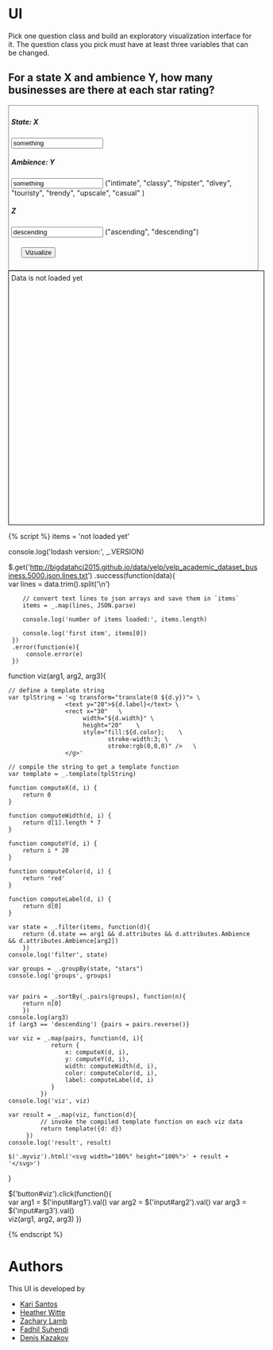 # UI

Pick one question class and build an exploratory visualization interface for it.
The question class you pick must have at least three variables that can be changed.

## For a state X and ambience Y, how many businesses are there at each star rating?

<div style="border:1px grey solid; padding:5px;">
    <div><h5>State: X</h5>
        <input id="arg1" type="text" value="something"/>
    </div>
    <div><h5>Ambience: Y</h5>
        <input id="arg2" type="text" value="something"/> ("intimate", "classy", "hipster", "divey", "touristy", "trendy", "upscale", "casual" )
    </div>
    <div><h5>Z</h5>
        <input id="arg3" type="text" value="descending"/> ("ascending", "descending")
    </div>    
    <div style="margin:20px;">
        <button id="viz">Vizualize</button>
    </div>
</div>

<div class="myviz" style="width:100%; height:500px; border: 1px black solid; padding: 5px;">
Data is not loaded yet
</div>

{% script %}
items = 'not loaded yet'

console.log('lodash version:', _.VERSION)

$.get('http://bigdatahci2015.github.io/data/yelp/yelp_academic_dataset_business.5000.json.lines.txt')
    .success(function(data){        
        var lines = data.trim().split('\n')

        // convert text lines to json arrays and save them in `items`
        items = _.map(lines, JSON.parse)

        console.log('number of items loaded:', items.length)

        console.log('first item', items[0])
     })
     .error(function(e){
         console.error(e)
     })

function viz(arg1, arg2, arg3){    

    // define a template string
    var tplString = '<g transform="translate(0 ${d.y})"> \
                    <text y="20">${d.label}</text> \
                    <rect x="30"   \
                         width="${d.width}" \
                         height="20"    \
                         style="fill:${d.color};    \
                                stroke-width:3; \
                                stroke:rgb(0,0,0)" />   \
                    </g>'

    // compile the string to get a template function
    var template = _.template(tplString)

    function computeX(d, i) {
        return 0
    }

    function computeWidth(d, i) {        
        return d[1].length * 7
    }

    function computeY(d, i) {
        return i * 20
    }

    function computeColor(d, i) {
        return 'red'
    }

    function computeLabel(d, i) {
        return d[0]
    }

    var state = _.filter(items, function(d){
        return (d.state == arg1 && d.attributes && d.attributes.Ambience && d.attributes.Ambience[arg2])
        })
    console.log('filter', state)

    var groups = _.groupBy(state, "stars")
    console.log('groups', groups)

 
    var pairs = _.sortBy(_.pairs(groups), function(n){
        return n[0]
        })
    console.log(arg3)
    if (arg3 == 'descending') {pairs = pairs.reverse()}

    var viz = _.map(pairs, function(d, i){                
                return {
                    x: computeX(d, i),
                    y: computeY(d, i),
                    width: computeWidth(d, i),
                    color: computeColor(d, i),
                    label: computeLabel(d, i)
                }
             })
    console.log('viz', viz)

    var result = _.map(viz, function(d){
             // invoke the compiled template function on each viz data
             return template({d: d})
         })
    console.log('result', result)

    $('.myviz').html('<svg width="100%" height="100%">' + result + '</svg>')
}

$('button#viz').click(function(){    
    var arg1 = $('input#arg1').val()
    var arg2 = $('input#arg2').val()
    var arg3 = $('input#arg3').val()   
    viz(arg1, arg2, arg3)
})  


{% endscript %}

# Authors

This UI is developed by
* [Kari Santos](https://github.com/karisantos)
* [Heather Witte](https://github.com/hswitte)
* [Zachary Lamb](https://github.com/ZachLamb)
* [Fadhil Suhendi](https://github.com/fadhilfath)
* [Denis Kazakov](https://github.com/94kazakov)

